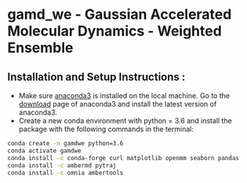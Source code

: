 # gamd_we - Gaussian Accelerated Molecular Dynamics - Weighted Ensemble

## Installation and Setup Instructions :
* Make sure [anaconda3](https://www.anaconda.com/) is installed on the local machine. Go to the  [download](https://www.anaconda.com/products/individual) page of anaconda3 and install the latest version of anaconda3.
* Create a new conda environment with python = 3.6 and install the package with the following commands in the terminal: 
```bash
conda create -n gamdwe python=3.6
conda activate gamdwe
conda install -c conda-forge curl matplotlib openmm seaborn pandas 
conda install -c ambermd pytraj
conda install -c omnia ambertools
